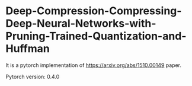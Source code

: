 # Deep-Compression-Compressing-Deep-Neural-Networks-with-Pruning-Trained-Quantization-and-Huffman
It is a pytorch implementation of https://arxiv.org/abs/1510.00149 paper.


Pytorch version: 0.4.0
